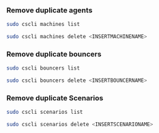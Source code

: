### Remove duplicate agents
```bash
sudo cscli machines list
```
```bash
sudo cscli machines delete <INSERTMACHINENAME>
```

### Remove duplicate bouncers
```bash
sudo cscli bouncers list
```
```bash
sudo cscli bouncers delete <INSERTBOUNCERNAME>
```

### Remove duplicate Scenarios
```bash
sudo cscli scenarios list
```
```bash
sudo cscli scenarios delete <INSERTSCENARIONAME>
```